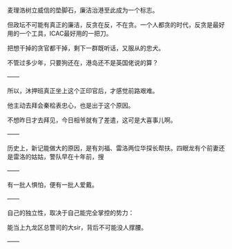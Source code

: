 麦理浩树立威信的垫脚石，廉洁治港至此成为一个标志。

但政坛不可能有真正的廉洁，反贪在反，不在贪。一个人都贪的时代，反贪是最好用的一个工具，ICAC最好用的一把刀。

把想干掉的贪官都干掉，剩下一群既听话，又服从的忠犬。

不管过多少年，只要狗还在，港岛还不是英国佬说的算？

——

所以，沐押班真正坐上这个正印官后，才感觉前路艰难。

他主动去拜会秦桧表忠心，也是出于这个原因。

不想昨日才去拜见，今日相爷就有了差遣，这可是大喜事儿啊。

——

历史上，新记能做大的原因，是有刘福、雷洛两位华探长帮扶。四眼龙有个前妻还是雷洛的姑姑，警队早在十年前，搜

——

有一批人惧怕，便有一批人爱戴。

——

自己的独立性，取决于自己能完全掌控的势力：

能当上九龙区总警司的大sir，背后不可能没人撑腰。

——

